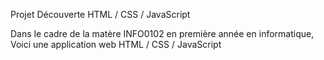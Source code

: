Projet Découverte HTML / CSS / JavaScript


Dans le cadre de la matère INFO0102 en première année en informatique,
Voici une application web HTML / CSS / JavaScript